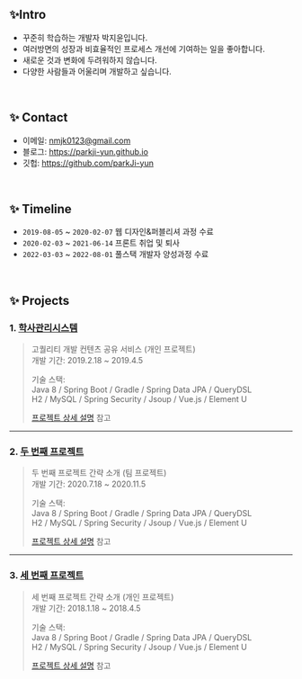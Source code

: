 

## ✨Intro

- 꾸준히 학습하는 개발자 박지윤입니다.</br>
- 여러방면의 성장과 비효율적인 프로세스 개선에 기여하는 일을 좋아합니다.</br>
- 새로운 것과 변화에 두려워하지 않습니다.</br>
- 다양한 사람들과 어울리며 개발하고 싶습니다.


</br>

## ✨ Contact
- 이메일: nmjk0123@gmail.com
- 블로그: https://parkji-yun.github.io
- 깃헙: https://github.com/parkJi-yun

</br>

## ✨ Timeline
- ```2019-08-05``` ~ ```2020-02-07``` 웹 디자인&퍼블리셔 과정 수료
- ```2020-02-03``` ~ ```2021-06-14``` 프론트 취업 및 퇴사
- ```2022-03-03``` ~ ```2022-08-01``` 풀스택 개발자 양성과정 수료

</br>

## ✨ Projects
### 1. [학사관리시스템](https://github.com/Integerous/goQuality)
>고퀄리티 개발 컨텐츠 공유 서비스 (개인 프로젝트)  
>개발 기간: 2019.2.18 ~ 2019.4.5  
>  
>기술 스택:  
>Java 8 / Spring Boot / Gradle / Spring Data JPA / QueryDSL  
>H2 / MySQL / Spring Security / Jsoup / Vue.js / Element U  
>  
>[프로젝트 상세 설명](https://github.com/Integerous/goQuality) 참고

---

### 2. [두 번째 프로젝트]()
>두 번째 프로젝트 간략 소개  (팀 프로젝트)  
>개발 기간: 2020.7.18 ~ 2020.11.5  
>  
>기술 스택:  
>Java 8 / Spring Boot / Gradle / Spring Data JPA / QueryDSL  
>H2 / MySQL / Spring Security / Jsoup / Vue.js / Element U  
>  
>[프로젝트 상세 설명](https://github.com/Integerous/goQuality) 참고

---

### 3. [세 번째 프로젝트]()
>세 번째 프로젝트 간략 소개  (개인 프로젝트)  
>개발 기간: 2018.1.18 ~ 2018.4.5  
>  
>기술 스택:  
>Java 8 / Spring Boot / Gradle / Spring Data JPA / QueryDSL  
>H2 / MySQL / Spring Security / Jsoup / Vue.js / Element U  
>  
>[프로젝트 상세 설명](https://github.com/Integerous/goQuality) 참고
